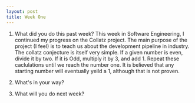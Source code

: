 ```yaml
---
layout: post
title: Week One
---
```


1. What did you do this past week?
This week in Software Engineering, I continued my progress on the Collatz project. The main purpose of the project (I feel) is to teach us about the development pipeline in industry. The collatz conjecture is itself very simple. If a given number is even, divide it by two. If it is Odd, multiply it by 3, and add 1. Repeat these caclulations until we reach the number one. It is believed that any starting number will eventually yeild a 1, although that is not proven.
2. What's in your way?

3. What will you do next week?
